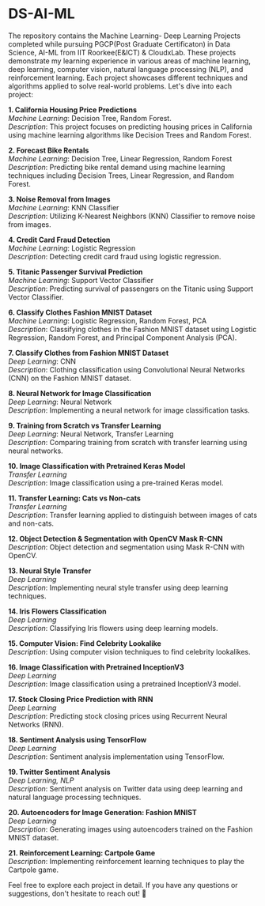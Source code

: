 # DS-AI-ML
The repository contains the Machine Learning- Deep Learning Projects completed while pursuing PGCP(Post Graduate Certificaton) in Data Science, AI-ML from IIT Roorkee(E&ICT) & CloudxLab. These projects demonstrate my learning experience in various areas of machine learning, deep learning, computer vision, natural language processing (NLP), and reinforcement learning. Each project showcases different techniques and algorithms applied to solve real-world problems. Let's dive into each project:

**1. California Housing Price Predictions**  
*Machine Learning*: Decision Tree, Random Forest.  
*Description*: This project focuses on predicting housing prices in California using machine learning algorithms like Decision Trees and Random Forest.

**2. Forecast Bike Rentals**  
*Machine Learning*: Decision Tree, Linear Regression, Random Forest  
*Description*: Predicting bike rental demand using machine learning techniques including Decision Trees, Linear Regression, and Random Forest.

**3. Noise Removal from Images**  
*Machine Learning*: KNN Classifier  
*Description*: Utilizing K-Nearest Neighbors (KNN) Classifier to remove noise from images.

**4. Credit Card Fraud Detection**  
*Machine Learning*: Logistic Regression  
*Description*: Detecting credit card fraud using logistic regression.

**5. Titanic Passenger Survival Prediction**  
*Machine Learning*: Support Vector Classifier  
*Description*: Predicting survival of passengers on the Titanic using Support Vector Classifier.

**6. Classify Clothes Fashion MNIST Dataset**  
*Machine Learning*: Logistic Regression, Random Forest, PCA  
*Description*: Classifying clothes in the Fashion MNIST dataset using Logistic Regression, Random Forest, and Principal Component Analysis (PCA).

**7. Classify Clothes from Fashion MNIST Dataset**  
*Deep Learning*: CNN  
*Description*: Clothing classification using Convolutional Neural Networks (CNN) on the Fashion MNIST dataset.

**8. Neural Network for Image Classification**  
*Deep Learning*: Neural Network  
*Description*: Implementing a neural network for image classification tasks.

**9. Training from Scratch vs Transfer Learning**  
*Deep Learning*: Neural Network, Transfer Learning  
*Description*: Comparing training from scratch with transfer learning using neural networks.

**10. Image Classification with Pretrained Keras Model**  
*Transfer Learning*  
*Description*: Image classification using a pre-trained Keras model.

**11. Transfer Learning: Cats vs Non-cats**  
*Transfer Learning*  
*Description*: Transfer learning applied to distinguish between images of cats and non-cats.

**12. Object Detection & Segmentation with OpenCV Mask R-CNN**  
*Description*: Object detection and segmentation using Mask R-CNN with OpenCV.

**13. Neural Style Transfer**  
*Deep Learning*  
*Description*: Implementing neural style transfer using deep learning techniques.

**14. Iris Flowers Classification**  
*Deep Learning*  
*Description*: Classifying Iris flowers using deep learning models.

**15. Computer Vision: Find Celebrity Lookalike**  
*Description*: Using computer vision techniques to find celebrity lookalikes.

**16. Image Classification with Pretrained InceptionV3**  
*Deep Learning*  
*Description*: Image classification using a pretrained InceptionV3 model.

**17. Stock Closing Price Prediction with RNN**  
*Deep Learning*  
*Description*: Predicting stock closing prices using Recurrent Neural Networks (RNN).

**18. Sentiment Analysis using TensorFlow**  
*Deep Learning*  
*Description*: Sentiment analysis implementation using TensorFlow.

**19. Twitter Sentiment Analysis**  
*Deep Learning, NLP*  
*Description*: Sentiment analysis on Twitter data using deep learning and natural language processing techniques.

**20. Autoencoders for Image Generation: Fashion MNIST**  
*Deep Learning*  
*Description*: Generating images using autoencoders trained on the Fashion MNIST dataset.

**21. Reinforcement Learning: Cartpole Game**  
*Description*: Implementing reinforcement learning techniques to play the Cartpole game.

Feel free to explore each project in detail. If you have any questions or suggestions, don't hesitate to reach out! 🚀






